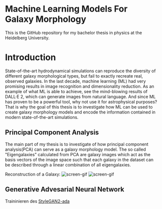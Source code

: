 # Machine Learning Models For Galaxy Morphology

This is the GitHub repository for my bachelor thesis in physics at the Heidelberg University.

# Introduction
State-of-the-art hydrodynamical simulations can reproduce the diversity of different galaxy morphological types, but fail to exactly recreate real, observed galaxies.
In the last decade, machine learning (ML) had very promising results in image recognition and dimensionality reduction. As an example of what ML is able to achieve, see the mind-blowing results of DALL·E 2, which can generate images from natural language. And since ML has proven to be a powerful tool, why not use it for astrophysical purposes? That is why the goal of this thesis is to investigate how ML can be used to create galaxy morphology models and encode the information contained in modern state-of-the-art simulations.

## Principal Component Analysis
The main part of my thesis is to investigate of how principal component analysis(PCA) can serve as a galaxy morphology model. The so called "Eigengalaxies" calculated from PCA are galaxy images which act as the basis vectors of the image space such that each galaxy in the dataset can be described through a linear combination of all eigengalaxies.

Reconstruction of a Galaxy:
![screen-gif](./animations/6028.gif)
![screen-gif](./animations/5237.gif)


## Generative Advesarial Neural Network
Traininieren des [StyleGAN2-ada](https://github.com/NVlabs/stylegan2-ada) 



